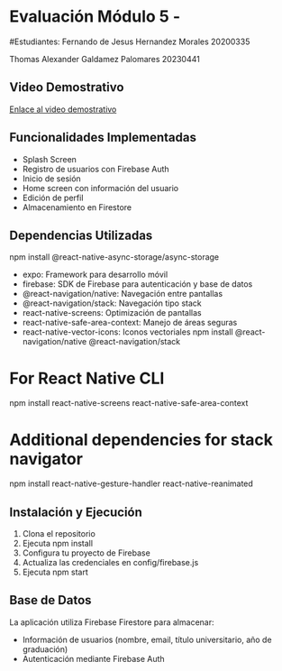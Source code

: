 # Evaluación Módulo 5 - 
#Estudiantes:
Fernando de Jesus Hernandez Morales 20200335

Thomas Alexander Galdamez Palomares 20230441



##  Video Demostrativo
[Enlace al video demostrativo](tu-enlace-aqui)
##  Funcionalidades Implementadas
- Splash Screen
-  Registro de usuarios con Firebase Auth
-  Inicio de sesión
-  Home screen con información del usuario
-  Edición de perfil
-  Almacenamiento en Firestore
##  Dependencias Utilizadas
npm install @react-native-async-storage/async-storage
- expo: Framework para desarrollo móvil
- firebase: SDK de Firebase para autenticación y base de datos
- @react-navigation/native: Navegación entre pantallas
- @react-navigation/stack: Navegación tipo stack
- react-native-screens: Optimización de pantallas
- react-native-safe-area-context: Manejo de áreas seguras
- react-native-vector-icons: Iconos vectoriales
npm install @react-navigation/native @react-navigation/stack
# For React Native CLI
npm install react-native-screens react-native-safe-area-context
# Additional dependencies for stack navigator
npm install react-native-gesture-handler react-native-reanimated
##  Instalación y Ejecución
1. Clona el repositorio
2. Ejecuta npm install
3. Configura tu proyecto de Firebase
4. Actualiza las credenciales en config/firebase.js
5. Ejecuta npm start
##  Base de Datos
La aplicación utiliza Firebase Firestore para almacenar:
- Información de usuarios (nombre, email, título universitario, año de graduación)
- Autenticación mediante Firebase Auth
